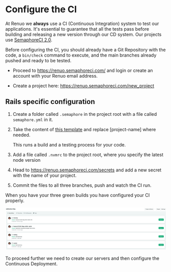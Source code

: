# Configure the CI

At Renuo we **always** use a CI (Continuous Integration) system to test our applications. It's essential to guarantee
that all the tests pass before building and releasing a new version through our CD system. Our projects use
[SemaphoreCI 2.0](<https://semaphoreci.com/>).

Before configuring the CI, you should already have a Git Repository with the code, a `bin/check` command to execute,
and the main branches already pushed and ready to be tested.

* Proceed to <https://renuo.semaphoreci.com/> and login or create an account with your Renuo email address.

* Create a project here: <https://renuo.semaphoreci.com/new_project> 

## Rails specific configuration

1. Create a folder called `.semaphore` in the project root with a file called `semaphore.yml` in it.

1. Take the content of [this template](templates/.semaphore/semaphore.yml) and replace [project-name] where 
needed.

    This runs a build and a testing process for your code. 

1. Add a file called `.nvmrc` to the project root, where you specify the latest node version

1. Head to <https://renuo.semaphoreci.com/secrets> and add a new secret with the name of your project. 

1. Commit the files to all three branches, push and watch the CI run. 

When you have your three green builds you have configured your CI properly.

![semaphoreci_2](../images/semaphore_ci.png)

To proceed further we need to create our servers and then configure the Continuous Deployment.

